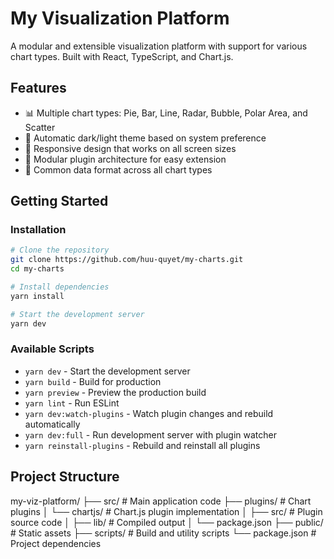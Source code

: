 # My Visualization Platform

A modular and extensible visualization platform with support for various chart types. Built with React, TypeScript, and Chart.js.

## Features

- 📊 Multiple chart types: Pie, Bar, Line, Radar, Bubble, Polar Area, and Scatter
- 🎨 Automatic dark/light theme based on system preference
- 📱 Responsive design that works on all screen sizes
- 🧩 Modular plugin architecture for easy extension
- 🔄 Common data format across all chart types

## Getting Started

### Installation

```bash
# Clone the repository
git clone https://github.com/huu-quyet/my-charts.git
cd my-charts

# Install dependencies
yarn install

# Start the development server
yarn dev
```

### Available Scripts

- `yarn dev` - Start the development server
- `yarn build` - Build for production
- `yarn preview` - Preview the production build
- `yarn lint` - Run ESLint
- `yarn dev:watch-plugins` - Watch plugin changes and rebuild automatically
- `yarn dev:full` - Run development server with plugin watcher
- `yarn reinstall-plugins` - Rebuild and reinstall all plugins

## Project Structure

my-viz-platform/
├── src/ # Main application code
├── plugins/ # Chart plugins
│ └── chartjs/ # Chart.js plugin implementation
│ ├── src/ # Plugin source code
│ ├── lib/ # Compiled output
│ └── package.json
├── public/ # Static assets
├── scripts/ # Build and utility scripts
└── package.json # Project dependencies
